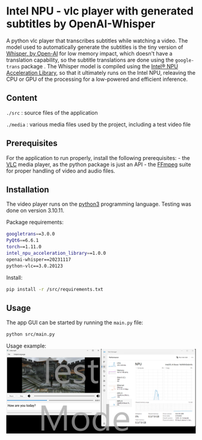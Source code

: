 # Intel NPU - vlc player with generated subtitles by OpenAI-Whisper  

A python vlc player that transcribes subtitles while watching a video. The model used to automatically generate the subtitles is the tiny version of [Whisper, by Open-AI](https://openai.com/index/whisper) for low memory impact, which doesn't have a translation capability, so the subtitle translations are done using the `google-trans` package . 
The Whisper model is compiled using the [Intel® NPU Acceleration Library](https://github.com/intel/intel-npu-acceleration-library), so that it ultimately runs on the Intel NPU, releaving the CPU or GPU of the processing for a low-powered and efficient inference.

## Content

`./src` : source files of the application

`./media` : various media files used by the project, including a test video file

## Prerequisites

For the application to run properly, install the following prerequisites:
    - the [VLC](https://www.videolan.org/) media player, as the python package is just an API
    - the [FFmpeg](https://ffmpeg.org/) suite for proper handling of video and audio files.

## Installation
The video player runs on the [python3](https://www.python.org/downloads/) programming language. Testing was done on version 3.10.11.

Package requirements:
```bash
googletrans==3.0.0
PyQt6==6.6.1
torch==1.11.0
intel_npu_acceleration_library==1.0.0
openai-whisper==20231117
python-vlc==3.0.20123
```

Install:
```bash
pip install -r /src/requirements.txt

```

## Usage

The app GUI can be started by running the `main.py` file:

```bash
python src/main.py
```

Usage example:
![alt text](./media/run_example.png)
